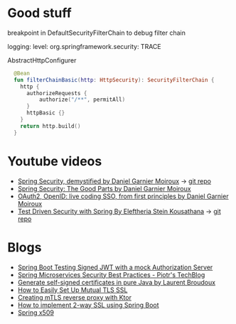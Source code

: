# Good stuff

breakpoint in DefaultSecurityFilterChain to debug filter chain

logging:
  level:
    org.springframework.security: TRACE

AbstractHttpConfigurer

```Kotlin
  @Bean
  fun filterChainBasic(http: HttpSecurity): SecurityFilterChain {
    http {
      authorizeRequests {
          authorize("/**", permitAll)
      }
      httpBasic {}
    }
    return http.build()
  }
```

# Youtube videos

- [Spring Security, demystified by Daniel Garnier Moiroux](https://www.youtube.com/watch?v=iJ2muJniikY) -> [git repo](https://github.com/Kehrlann/spring-security-workshop-code)
- [Spring Security: The Good Parts by Daniel Garnier Moiroux](https://www.youtube.com/watch?v=TrCLf9zAQfs)
- [OAuth2, OpenID: live coding SSO, from first principles by Daniel Garnier Moiroux](https://www.youtube.com/watch?v=wP4TVTvYL0Y)
- [Test Driven Security with Spring By Eleftheria Stein Kousathana](https://www.youtube.com/watch?v=Akw6MpwnIAM) -> [git repo](https://github.com/eleftherias/devoxx-belgium-2023)

# Blogs

- [Spring Boot Testing Signed JWT with a mock Authorization Server](https://chancharles.medium.com/spring-boot-testing-signed-jwt-with-a-mock-authorization-server-f2907ec07175)
- [Spring Microservices Security Best Practices - Piotr's TechBlog](https://piotrminkowski.com/2021/05/26/spring-microservices-security-best-practices/)
- [Generate self-signed certificates in pure Java by Laurent Broudoux](https://medium.com/@lbroudoux/generate-self-signed-certificates-in-pure-java-83d3ad94b75)
- [How to Easily Set Up Mutual TLS SSL](https://dzone.com/articles/hakky54mutual-tls-1)
- [Creating mTLS reverse proxy with Ktor](https://fi5t.xyz/en/posts/reverse-proxy-with-mtls-and-ktor/)
- [How to implement 2-way SSL using Spring Boot](https://aurigait.com/blog/how-to-implement-2-way-ssl-using-spring-boot/)
- [Spring x509](https://docs.spring.io/spring-security/reference/reactive/authentication/x509.html)
